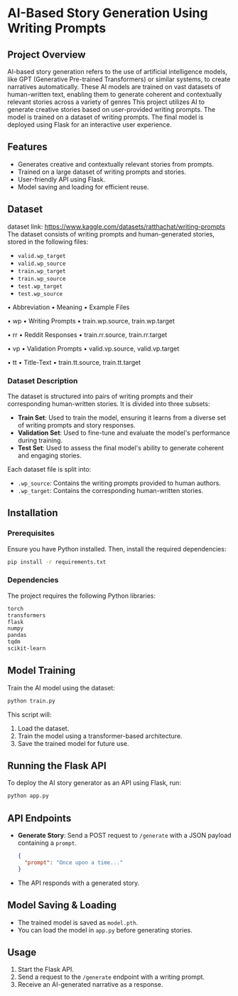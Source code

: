 # AI-Based Story Generation Using Writing Prompts

## Project Overview
AI-based story generation refers to the use of artificial intelligence models, like GPT (Generative Pre-trained Transformers) or similar systems, to create narratives automatically. These AI models are trained on vast datasets of human-written text, enabling them to generate coherent and contextually relevant stories across a variety of genres
This project utilizes AI to generate creative stories based on user-provided writing prompts. The model is trained on a dataset of writing prompts. The final model is deployed using Flask for an interactive user experience.

## Features
- Generates creative and contextually relevant stories from prompts.
- Trained on a large dataset of writing prompts and stories.
- User-friendly API using Flask.
- Model saving and loading for efficient reuse.

## Dataset
dataset link: https://www.kaggle.com/datasets/ratthachat/writing-prompts
The dataset consists of writing prompts and human-generated stories, stored in the following files:
- `valid.wp_target`
- `valid.wp_source`
- `train.wp_target`
- `train.wp_source`
- `test.wp_target`
- `test.wp_source`
  
•	Abbreviation	•	Meaning	             •	Example Files

•	wp	          •	Writing Prompts	     •	train.wp.source, train.wp.target

•	rr	          •	Reddit Responses	   •	train.rr.source, train.rr.target

•	vp	          •	Validation Prompts	 •	valid.vp.source, valid.vp.target

•	tt	          •	Title-Text           •	train.tt.source, train.tt.target


### Dataset Description
The dataset is structured into pairs of writing prompts and their corresponding human-written stories. It is divided into three subsets:
- **Train Set**: Used to train the model, ensuring it learns from a diverse set of writing prompts and story responses.
- **Validation Set**: Used to fine-tune and evaluate the model's performance during training.
- **Test Set**: Used to assess the final model's ability to generate coherent and engaging stories.

Each dataset file is split into:
- `.wp_source`: Contains the writing prompts provided to human authors.
- `.wp_target`: Contains the corresponding human-written stories.

## Installation
### Prerequisites
Ensure you have Python installed. Then, install the required dependencies:
```bash
pip install -r requirements.txt
```

### Dependencies
The project requires the following Python libraries:
```txt
torch
transformers
flask
numpy
pandas
tqdm
scikit-learn
```

## Model Training
Train the AI model using the dataset:
```bash
python train.py
```
This script will:
1. Load the dataset.
2. Train the model using a transformer-based architecture.
3. Save the trained model for future use.

## Running the Flask API
To deploy the AI story generator as an API using Flask, run:
```bash
python app.py
```

## API Endpoints
- **Generate Story**: Send a POST request to `/generate` with a JSON payload containing a `prompt`.
  ```json
  {
    "prompt": "Once upon a time..."
  }
  ```
- The API responds with a generated story.

## Model Saving & Loading
- The trained model is saved as `model.pth`.
- You can load the model in `app.py` before generating stories.

## Usage
1. Start the Flask API.
2. Send a request to the `/generate` endpoint with a writing prompt.
3. Receive an AI-generated narrative as a response.



